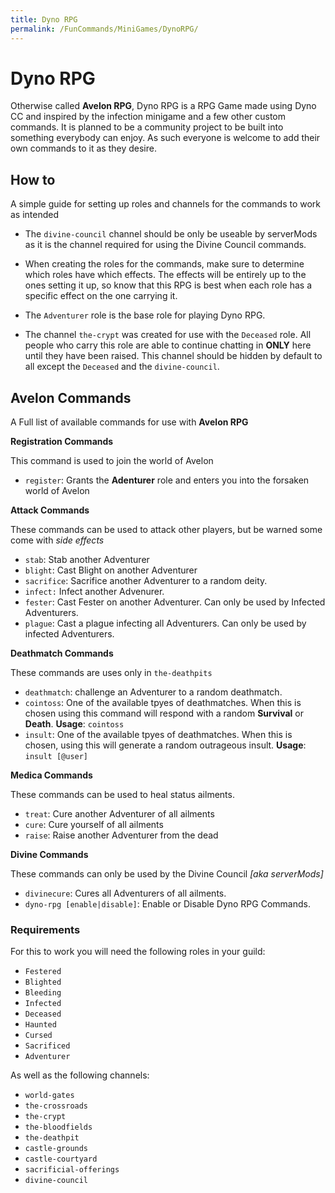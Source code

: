 ```yaml
---
title: Dyno RPG
permalink: /FunCommands/MiniGames/DynoRPG/
---
```


# Dyno RPG
Otherwise called **Avelon RPG**, Dyno RPG is a RPG Game made using Dyno CC and inspired by the infection minigame and a few other custom commands. It is planned to be a community project to be built into something everybody can enjoy. As such everyone is welcome to add their own commands to it as they desire.


## How to
A simple guide for setting up roles and channels for the commands to work as intended


- The `divine-council` channel should be only be useable by serverMods as it is the channel required for using the Divine Council commands.

- When creating the roles for the commands, make sure to determine which roles have which effects. The effects will be entirely up to the ones setting it up, so know that this RPG is best when each role has a specific effect on the one carrying it. 

- The `Adventurer` role is the base role for playing Dyno RPG.

- The channel `the-crypt` was created for use with the `Deceased` role. All people who carry this role are able to continue chatting in **ONLY** here until they have been raised. This channel should be hidden by default to all except the `Deceased` and the `divine-council`.
## Avelon Commands
A Full list of available commands for use with **Avelon RPG**

**Registration Commands**

This command is used to join the world of Avelon

 - `register`: Grants the **Adenturer** role and enters you into the forsaken world of Avelon

**Attack Commands**

These commands can be used to attack other players, but be warned some come with *side effects*

 - `stab`: Stab another Adventurer 
 - `blight`: Cast Blight on another Adventurer
 - `sacrifice`: Sacrifice another Adventurer to a random deity.
 - `infect:` Infect another Advenurer.
 - `fester`: Cast Fester on another Adventurer. Can only be used by Infected Adventurers.
 - `plague`: Cast a plague infecting all Adventurers. Can only be used by infected Adventurers.

**Deathmatch Commands**

These commands are uses only in `the-deathpits`

 - `deathmatch`: challenge an Adventurer to a random deathmatch.
 - `cointoss`: One of the available tpyes of deathmatches. When this is chosen using this command will respond with a random **__Survival__** or **__Death__**. **Usage**: `cointoss`
 - `insult`: One of the available tpyes of deathmatches. When this is chosen, using this will generate a random outrageous insult. **Usage**: `insult [@user]`


**Medica Commands**

These commands can be used to heal status ailments.

 - `treat`: Cure another Adventurer of all ailments
 - `cure`: Cure yourself of all ailments
 - `raise`: Raise another Adventurer from the dead

**Divine Commands**

These commands can only be used by the Divine Council *[aka serverMods]*

 - `divinecure`: Cures all Adventurers of all ailments.
 - `dyno-rpg [enable|disable]`: Enable or Disable Dyno RPG Commands.


### Requirements
For this to work you will need the following roles in your guild:

- `Festered`
- `Blighted`
- `Bleeding`
- `Infected`
- `Deceased`
- `Haunted`
- `Cursed`
- `Sacrificed`
- `Adventurer`

As well as the following channels:


- `world-gates`
- `the-crossroads`
- `the-crypt`
- `the-bloodfields`
- `the-deathpit`
- `castle-grounds`
- `castle-courtyard`
- `sacrificial-offerings`
- `divine-council`


